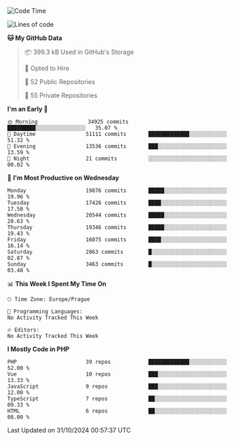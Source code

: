 <!--START_SECTION:waka-->
![Code Time](http://img.shields.io/badge/Code%20Time-1%2C583%20hrs%2058%20mins-blue)

![Lines of code](https://img.shields.io/badge/From%20Hello%20World%20I%27ve%20Written-31.3%20million%20lines%20of%20code-blue)

**🐱 My GitHub Data** 

> 📦 399.3 kB Used in GitHub's Storage 
 > 
> 💼 Opted to Hire
 > 
> 📜 52 Public Repositories 
 > 
> 🔑 55 Private Repositories 
 > 
**I'm an Early 🐤** 

```text
🌞 Morning                34925 commits       █████████░░░░░░░░░░░░░░░░   35.07 % 
🌆 Daytime                51111 commits       █████████████░░░░░░░░░░░░   51.32 % 
🌃 Evening                13536 commits       ███░░░░░░░░░░░░░░░░░░░░░░   13.59 % 
🌙 Night                  21 commits          ░░░░░░░░░░░░░░░░░░░░░░░░░   00.02 % 
```
📅 **I'm Most Productive on Wednesday** 

```text
Monday                   19876 commits       █████░░░░░░░░░░░░░░░░░░░░   19.96 % 
Tuesday                  17426 commits       ████░░░░░░░░░░░░░░░░░░░░░   17.50 % 
Wednesday                20544 commits       █████░░░░░░░░░░░░░░░░░░░░   20.63 % 
Thursday                 19346 commits       █████░░░░░░░░░░░░░░░░░░░░   19.43 % 
Friday                   16075 commits       ████░░░░░░░░░░░░░░░░░░░░░   16.14 % 
Saturday                 2863 commits        █░░░░░░░░░░░░░░░░░░░░░░░░   02.87 % 
Sunday                   3463 commits        █░░░░░░░░░░░░░░░░░░░░░░░░   03.48 % 
```


📊 **This Week I Spent My Time On** 

```text
🕑︎ Time Zone: Europe/Prague

💬 Programming Languages: 
No Activity Tracked This Week

🔥 Editors: 
No Activity Tracked This Week
```

**I Mostly Code in PHP** 

```text
PHP                      39 repos            █████████████░░░░░░░░░░░░   52.00 % 
Vue                      10 repos            ███░░░░░░░░░░░░░░░░░░░░░░   13.33 % 
JavaScript               9 repos             ███░░░░░░░░░░░░░░░░░░░░░░   12.00 % 
TypeScript               7 repos             ██░░░░░░░░░░░░░░░░░░░░░░░   09.33 % 
HTML                     6 repos             ██░░░░░░░░░░░░░░░░░░░░░░░   08.00 % 
```




 Last Updated on 31/10/2024 00:57:37 UTC
<!--END_SECTION:waka-->
<!--
**AlexKratky/AlexKratky** is a ✨ _special_ ✨ repository because its `README.md` (this file) appears on your GitHub profile.

Here are some ideas to get you started:

- 🔭 I’m currently working on ...
- 🌱 I’m currently learning ...
- 👯 I’m looking to collaborate on ...
- 🤔 I’m looking for help with ...
- 💬 Ask me about ...
- 📫 How to reach me: ...
- 😄 Pronouns: ...
- ⚡ Fun fact: ...
-->
